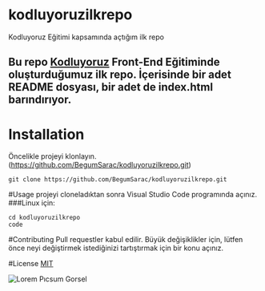 # kodluyoruzilkrepo
Kodluyoruz Eğitimi kapsamında açtığım ilk repo
## Bu repo [Kodluyoruz](https://www.kodluyoruz.org/) Front-End Eğitiminde oluşturduğumuz ilk repo. İçerisinde bir adet README dosyası, bir adet de index.html barındırıyor.
#  Installation
Öncelikle projeyi klonlayın.(https://github.com/BegumSarac/kodluyoruzilkrepo.git)
```
git clone https://github.com/BegumSarac/kodluyoruzilkrepo.git

```
#Usage
projeyi cloneladıktan sonra Visual Studio Code programında açınız.
###Linux için:
```
cd kodluyoruzilkrepo
code
```
#Contributing
Pull requestler kabul edilir. Büyük değişiklikler için, lütfen önce neyi değiştirmek istediğinizi tartıştırmak için bir konu açınız.

#License
[MIT](https://www.kodluyoruz.org/)

![Lorem Pıcsum Gorsel](https://www.google.com/imgres?q=github&imgurl=https%3A%2F%2Ffoundations.projectpythia.org%2Fbuild%2FGitHub-logo-e24482db3c7c19980f30d20cae79def3.png&imgrefurl=https%3A%2F%2Ffoundations.projectpythia.org%2Ffoundations%2Fgetting-started-github.html&docid=EoA0udXl2SMr_M&tbnid=ECqRgpVdvbaoQM&vet=12ahUKEwiYyKaW35mOAxUzVfEDHVE9DxoQM3oECB0QAA..i&w=3840&h=2160&hcb=2&ved=2ahUKEwiYyKaW35mOAxUzVfEDHVE9DxoQM3oECB0QAA)
